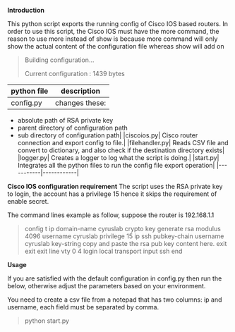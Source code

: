 **Introduction**
<p>This python script exports the running config of Cisco IOS based routers. In order to use this script, 
the Cisco IOS must have the more command, the reason to use more instead of show is because more command will only show the actual content of the configuration file whereas show will add on</p>

>Building configuration...
>
>Current configuration : 1439 bytes

|python file| description|
|-----------|------------|
|config.py| changes these:
- absolute path of RSA private key
- parent directory of configuration path
- sub directory of configuration path|
|ciscoios.py| Cisco router connection and export config to file.|
|filehandler.py| Reads CSV file and convert to dictionary, and also check if the destination directory exists|
|logger.py| Creates a logger to log what the script is doing.|
|start.py| Integrates all the python files to run the config file export operation|
|-----------|------------|

**Cisco IOS configuration requirement**
The script uses the RSA private key to login, the account has a privilege 15 hence it skips the requirement of enable secret.
<p>The command lines example as follow, suppose the router is 192.168.1.1</p>

>config t
>ip domain-name cyruslab
>crypto key generate rsa modulus 4096
>username cyruslab privilege 15
>ip ssh pubkey-chain
>username cyruslab
>key-string
>copy and paste the rsa pub key content here.
>exit
>exit
>exit
>line vty 0 4
>login local
>transport input ssh
>end

**Usage**
<p>If you are satisfied with the default configuration in config.py then run the below, otherwise  adjust the parameters based on your environment.</p>
<p>You need to create a csv file from a notepad that has two columns: ip and username, each field must be separated by comma.</p>

>python start.py
